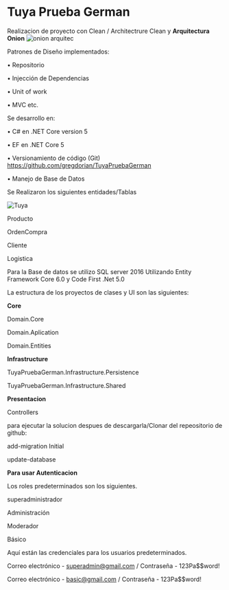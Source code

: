 # Tuya Prueba German

Realizacion de proyecto con Clean / Architectrure Clean y **Arquitectura Onion**
![onion arquitec](https://user-images.githubusercontent.com/3777303/155810881-98d94568-845b-474a-9338-106efaf9de77.PNG)

Patrones de Diseño implementados:

•	Repositorio

•	Injección de Dependencias

•	Unit of work

•	MVC etc.

Se desarrollo en: 

•	 C# en .NET Core version 5

•	 EF en .NET Core 5

•	Versionamiento de código (Git) https://github.com/gregdorian/TuyaPruebaGerman

•	Manejo de Base de Datos 

Se Realizaron los siguientes entidades/Tablas

![Tuya](https://user-images.githubusercontent.com/3777303/155810877-4b296341-ffe1-4139-9034-f4aeb7e4dcc7.PNG)

Producto

OrdenCompra

Cliente

Logistica

Para la Base de datos se utilizo SQL server 2016 Utilizando Entity Framework Core 6.0 y Code First .Net 5.0

La estructura de los proyectos de clases y UI son las siguientes:


**Core**

Domain.Core

Domain.Aplication

Domain.Entities

**Infrastructure**

TuyaPruebaGerman.Infrastructure.Persistence

TuyaPruebaGerman.Infrastructure.Shared

**Presentacion**

Controllers

para ejecutar la solucion despues de descargarla/Clonar del repeositorio de github:

add-migration Initial

update-database

**Para usar Autenticacion**

Los roles predeterminados son los siguientes.

superadministrador

Administración

Moderador

Básico

Aquí están las credenciales para los usuarios predeterminados.

Correo electrónico - superadmin@gmail.com / Contraseña - 123Pa$$word!

Correo electrónico - basic@gmail.com / Contraseña - 123Pa$$word!
